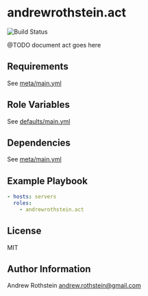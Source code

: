 andrewrothstein.act
===========================
![Build Status](https://github.com/andrewrothstein/act/actions/workflows/build.yml/badge.svg)

@TODO document act goes here

Requirements
------------

See [meta/main.yml](meta/main.yml)

Role Variables
--------------

See [defaults/main.yml](defaults/main.yml)

Dependencies
------------

See [meta/main.yml](meta/main.yml)

Example Playbook
----------------

```yml
- hosts: servers
  roles:
    - andrewrothstein.act
```

License
-------

MIT

Author Information
------------------

Andrew Rothstein <andrew.rothstein@gmail.com>
